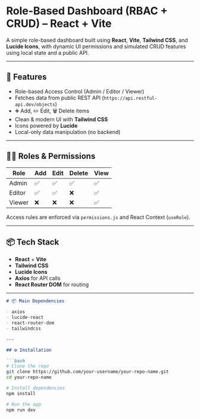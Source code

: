 # Role-Based Dashboard (RBAC + CRUD) – React + Vite

A simple role-based dashboard built using **React**, **Vite**, **Tailwind CSS**, and **Lucide Icons**, with dynamic UI permissions and simulated CRUD features using local state and a public API.

---

## 🚀 Features

-  Role-based Access Control (Admin / Editor / Viewer)
-  Fetches data from public REST API (`https://api.restful-api.dev/objects`)
- ➕ Add, ✏️ Edit, 🗑️ Delete items 
-  Clean & modern UI with **Tailwind CSS**
-  Icons powered by **Lucide**
-  Local-only data manipulation (no backend)

---

## 🧑‍💼 Roles & Permissions

| Role    | Add | Edit | Delete | View |
|---------|-----|------|--------|------|
| Admin   | ✅  | ✅   | ✅     | ✅   |
| Editor  | ✅  | ✅   | ❌     | ✅   |
| Viewer  | ❌  | ❌   | ❌     | ✅   |

Access rules are enforced via `permissions.js` and React Context (`useRole`).

---

## 📦 Tech Stack

- **React** + **Vite**  
- **Tailwind CSS**  
- **Lucide Icons**  
- **Axios** for API calls  
- **React Router DOM** for routing  

---

```markdown
# 📦 Main Dependencies

- axios
- lucide-react
- react-router-dom
- tailwindcss

---

## ⚙️ Installation

```bash
# Clone the repo
git clone https://github.com/your-username/your-repo-name.git
cd your-repo-name

# Install dependencies
npm install

# Run the app
npm run dev

